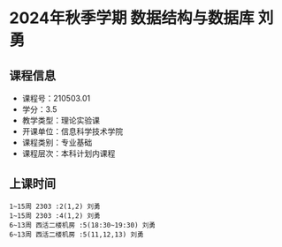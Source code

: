 # 2024年秋季学期 数据结构与数据库 刘勇






## 课程信息

- 课程号：210503.01
- 学分：3.5
- 教学类型：理论实验课
- 开课单位：信息科学技术学院
- 课程类别：专业基础
- 课程层次：本科计划内课程

## 上课时间

```
1~15周 2303 :2(1,2) 刘勇
1~15周 2303 :4(1,2) 刘勇
6~13周 西活二楼机房 :5(18:30~19:30) 刘勇
6~13周 西活二楼机房 :5(11,12,13) 刘勇
```

